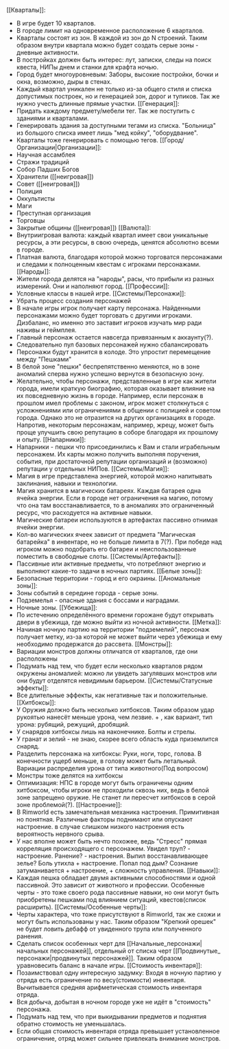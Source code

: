 [[Кварталы]]:
- В игре будет 10 кварталов.
- В городе лимит на одновременное расположение 6 кварталов.
- Кварталы состоят из зон. В каждой из зон до N строений. Таким образом внутри квартала можно будет создать серые зоны - дневные активности.
- В постройках должен быть интерес: лут, записки, следы на поиск квеста, НИПы днем и станки для крафта ночью.
- Город будет многоуровневым: Заборы, высокие постройки, бочки и окна, возможно, дыры в стенах.
 - Каждый квартал уникален не только из-за общего стиля и списка допустимых построек, но и генерацией зон, дорог и тупиков. Так же нужно учесть длинные прямые участки.
[[Генерация]]:
- Придать каждому предмету/мебели тег. Так же поступить с зданиями и кварталами.
- Генерировать здания за доступными тегами из списка. "Больница" из большого списка имеет лишь "мед койку", "оборудвание".
- Кварталы тоже генерировать с помощью тегов.
[[Город/Организации|Организации]]:
- Научная ассамблея
- Стражи традиций
- Собор Падших Богов
- Хранители ([[неигровая]])
- Совет ([[неигровая]])
- Полиция
- Оккультисты
- Маги
- Преступная организация
- Торговцы
- Закрытые общины ([[неигровая]])
[[Валюта]]:
- Внутриигровая валюта: каждый квартал имеет свои уникальные ресурсы, а эти ресурсы, в свою очередь, ценятся абсолютно всеми в городе.
- Платная валюта, благодаря которой можно торговатся персонажами и следами к полноценным квестам с игроками персонажами.
[[Народы]]:
- Жители города делятся на "народы", расы, что прибыли из разных измерений. Они и наполняют город.
[[Профессии]]:
- Условные классы в нашей игре.
[[Системы/Персонажи]]:
- Убрать процесс создания персонажей
- В начале игры игрок получает карту персонажа. Найденными персонажами можно будет торговать с другими игроками. Дизбаланс, но именно это заставит игроков изучать мир ради наживы и геймплея.
- Главный персонаж остается навсегда привязанным к аккаунту(?).
- Следовательно пул базовых персонажей нужно сбалансировать
- Персонажи будут хранится в колоде. Это упростит перемещение между "Пешками"
- В белой зоне "пешки" беспрепятственно меняются, но в зоне аномалий сперва нужно успешно вернутся в безопасную зону.
- Желательно, чтобы персонажи, представленные в игре как жители города, имели краткую биографию, которая оказывает влияние на их повседневную жизнь в городе. Например, если персонаж в прошлом имел проблемы с законом, игрок может столкнуться с усложнениями или ограничениями в общении с полицией и советом города. Однако это не отразится на других организациях в городе. Напротив, некоторым персонажам, например, жрецу, может быть проще улучшить свою репутацию в соборе благодаря их прошлому и опыту.
[[Напарники]]:
- Напарники - пешки что присоединились к Вам и стали играбельным персонажем. Их карты можно получить выполняя поручения, события, при достаточной репутации организаций и (возможно) репутации у отдельных НИПов.
[[Системы/Магия]]:
- Магия в игре представлена энергией, которой можно напитывать заклинания, навыки и технологии.
- Магия хранится в магических батареях. Каждая батарея одна ячейка энергии. Если в городе нет ограничения на магию, потому что она там восстанавливается, то в аномалиях это ограниченный ресурс, что расходуется на активные навыки.
- Магические батареи используются в артефактах пассивно отнимая ячейки энергии.
- Кол-во магических ячеек зависит от предмета "Магическая батарейка" в инвентаре, но не больше лимита в 7(?). При победе над игроком можно подобрать его батареи и неиспользованные поместить в свободные слоты.
[[Системы/Артефакты]]:
- Пассивные или активные предметы, что потребляют энергию и выполняют какие-то задачи в ночных партиях.
[[Белые зоны]]:
- Безопасные территории - город и его окраины.
[[Аномальные зоны]]:
- Зоны событий в середине города - серые зоны.
- Подземелья - опасные здания с боссами и наградами.
- Ночные зоны.
[[Убежища]]:
- По истечению определённого времени горожане будут открывать двери в убежища, где можно выйти из ночной активности.
[[Метка]]:
- Начиная ночную партию на территории "подземелий", персонаж получает метку, из-за которой не может выйти через убежища и ему необходимо продержатся до рассвета.
[[Монстры]]:
- Вариации монстров должны отличатся от кварталов, где они расположены
- Подумать над тем, что будет если несколько кварталов рядом окружены аномалией: можно ли увидеть загулявших монстров или они будут отделятся невидимым барьером.
[[Системы/Статусные эффекты]]:
- Все длительные эффекты, как негативные так и положительные.
[[Хитбоксы]]:
- У Оружия должно быть несколько хитбоксов. Таким образом удар рукоятью нанесёт меньше урона, чем лезвие. + , как вариант, тип урона: рубящий, режущий, дробящий. 
- У снарядов хитбоксы лишь на наконечнике. Болты и стрелы.
- У гранат и зелий - не знаю, скорее всего область куда приземлится снаряд.
- Разделить персонажа на хитбоксы: Руки, ноги, торс, голова. В конечности ущерб меньше, в голову может быть летальный. Вариации распределия урона от типа животного(Под вопросом)
- Монстры тоже делятся на хитбоксы
- Оптимизация: НПС в городе могут быть ограничены одним хитбоксом, чтобы игроки не проходили сквозь них, ведь в белой зоне запрещено оружие. Не станет ли пересчет хитбоксов в серой зоне проблемой(?).
[[Настроение]]:
- В Rimworld есть замечательная механика настроения. Примитивная но понятная. Различные факторы поднимают или опускают настроение. в случае слишком низкого настроения есть вероятность нервного срыва.
- У нас вполне может быть нечто похожее, ведь "Стресс" прямая корреляция происходящего с персонажем. Увидел труп? - настроение. Ранение? - настроения. Выпил восстанавливающее зелье? Боль утихла + настроение. Попал под дым? Сознание затуманивается + настроение, + сложность управления.
[[Навыки]]:
- Каждая пешка обладает двумя активными способностями и одной пассивной. Это зависит от животного и профессии. Особенные черты - это тоже своего рода пассивные навыки, но они могут быть приобретены пешками под влиянием ситуаций, квестов(список расширить). 
[[Системы/Особенные черты]]:
- Черты характера, что тоже присутствуют в Rimworld, так же схожи и могут быть использованы у нас. Таким образом "Крепкий орешек" не будет ловить дебафф от увиденного трупа или полученного ранения.
- Сделать список особенных черт для [[Начальные_персонажи|начальных персонажей]], отдельный от списка черт [[Продвинутые_ персонажи|продвинутых персонажей]]. Таким образом уравновесить баланс в начале игры.
[[Стоимость инвентаря]]:
- Позаимствовал одну интересную задумку: Входя в ночную партию у отряда есть ограничение по весу(стоимости) инвентаря. Вычитывается средняя арифметическая стоимость инвентаря отряда. 
- Вся добыча, добытая в ночном городе уже не идёт в "стоимость" персонажа. 
- Подумать над тем, что при выкидывании предметов и поднятия обратно стоимость не уменьшалась.
- Если общая стоимость инвентаря отряда превышает установленное ограничение, отряд может сильнее привлекать внимание монстров.